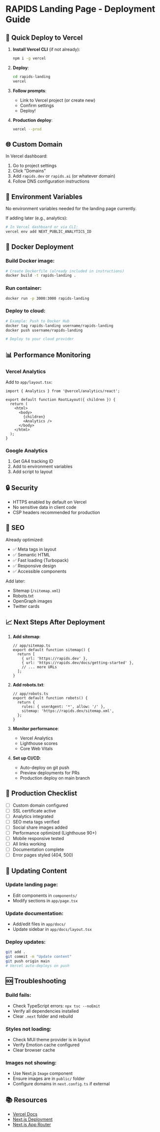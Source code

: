 # RAPIDS Landing Page - Deployment Guide

## 🚀 Quick Deploy to Vercel

1. **Install Vercel CLI** (if not already):
   ```bash
   npm i -g vercel
   ```

2. **Deploy**:
   ```bash
   cd rapids-landing
   vercel
   ```

3. **Follow prompts**:
   - Link to Vercel project (or create new)
   - Confirm settings
   - Deploy!

4. **Production deploy**:
   ```bash
   vercel --prod
   ```

## 🌐 Custom Domain

In Vercel dashboard:
1. Go to project settings
2. Click "Domains"
3. Add `rapids.dev` or `rapids.ai` (or whatever domain)
4. Follow DNS configuration instructions

## 🔧 Environment Variables

No environment variables needed for the landing page currently.

If adding later (e.g., analytics):

```bash
# In Vercel dashboard or via CLI:
vercel env add NEXT_PUBLIC_ANALYTICS_ID
```

## 🐳 Docker Deployment

### Build Docker image:

```bash
# Create Dockerfile (already included in instructions)
docker build -t rapids-landing .
```

### Run container:

```bash
docker run -p 3000:3000 rapids-landing
```

### Deploy to cloud:

```bash
# Example: Push to Docker Hub
docker tag rapids-landing username/rapids-landing
docker push username/rapids-landing

# Deploy to your cloud provider
```

## 📊 Performance Monitoring

### Vercel Analytics

Add to `app/layout.tsx`:

```tsx
import { Analytics } from '@vercel/analytics/react';

export default function RootLayout({ children }) {
  return (
    <html>
      <body>
        {children}
        <Analytics />
      </body>
    </html>
  );
}
```

### Google Analytics

1. Get GA4 tracking ID
2. Add to environment variables
3. Add script to layout

## 🔒 Security

- HTTPS enabled by default on Vercel
- No sensitive data in client code
- CSP headers recommended for production

## 🎯 SEO

Already optimized:
- ✅ Meta tags in layout
- ✅ Semantic HTML
- ✅ Fast loading (Turbopack)
- ✅ Responsive design
- ✅ Accessible components

Add later:
- Sitemap (`/sitemap.xml`)
- Robots.txt
- OpenGraph images
- Twitter cards

## 📈 Next Steps After Deployment

1. **Add sitemap**:
   ```tsx
   // app/sitemap.ts
   export default function sitemap() {
     return [
       { url: 'https://rapids.dev' },
       { url: 'https://rapids.dev/docs/getting-started' },
       // ... more URLs
     ];
   }
   ```

2. **Add robots.txt**:
   ```tsx
   // app/robots.ts
   export default function robots() {
     return {
       rules: { userAgent: '*', allow: '/' },
       sitemap: 'https://rapids.dev/sitemap.xml',
     };
   }
   ```

3. **Monitor performance**:
   - Vercel Analytics
   - Lighthouse scores
   - Core Web Vitals

4. **Set up CI/CD**:
   - Auto-deploy on git push
   - Preview deployments for PRs
   - Production deploy on main branch

## 🌟 Production Checklist

- [ ] Custom domain configured
- [ ] SSL certificate active
- [ ] Analytics integrated
- [ ] SEO meta tags verified
- [ ] Social share images added
- [ ] Performance optimized (Lighthouse 90+)
- [ ] Mobile responsive tested
- [ ] All links working
- [ ] Documentation complete
- [ ] Error pages styled (404, 500)

## 📝 Updating Content

### Update landing page:
- Edit components in `components/`
- Modify sections in `app/page.tsx`

### Update documentation:
- Add/edit files in `app/docs/`
- Update sidebar in `app/docs/layout.tsx`

### Deploy updates:
```bash
git add .
git commit -m "Update content"
git push origin main
# Vercel auto-deploys on push
```

## 🆘 Troubleshooting

### Build fails:
- Check TypeScript errors: `npx tsc --noEmit`
- Verify all dependencies installed
- Clear `.next` folder and rebuild

### Styles not loading:
- Check MUI theme provider is in layout
- Verify Emotion cache configured
- Clear browser cache

### Images not showing:
- Use Next.js `Image` component
- Ensure images are in `public/` folder
- Configure domains in `next.config.ts` if external

## 📚 Resources

- [Vercel Docs](https://vercel.com/docs)
- [Next.js Deployment](https://nextjs.org/docs/deployment)
- [Next.js App Router](https://nextjs.org/docs/app)
